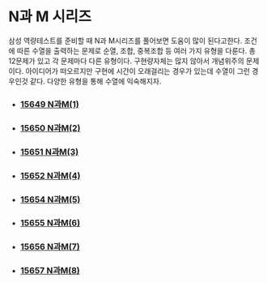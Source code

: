 # N과 M 시리즈

삼성 역량테스트를 준비할 때 N과 M시리즈를 풀어보면 도움이 많이 된다고한다. 조건에 따른 수열을 출력하는 문제로 순열, 조합, 중복조합 등 여러 가지 유형을 다룬다. 총 12문제가 있고 각 문제마다 다른 유형이다. 구현량자체는 많지 않아서 개념위주의 문제이다. 아이디어가 떠오르지만 구현에 시간이 오래걸리는 경우가 있는데 수열이 그런 경우인것 같다. 다양한 유형을 통해 수열에 익숙해지자. 

- ### [15649 N과M(1)](https://github.com/jungtaeyong/SWEA_A/blob/master/SW%20Expert%20Academy/삼성기출/N과M%20시리즈/baekjoon%2015649%20N과M(1).md)

- ### [15650 N과M(2)](https://github.com/jungtaeyong/SWEA_A/blob/master/SW%20Expert%20Academy/삼성기출/N과M%20시리즈/baekjoon%2015650%20N과M(2).md)

- ### [15651 N과M(3)](https://github.com/jungtaeyong/SWEA_A/blob/master/SW%20Expert%20Academy/삼성기출/N과M%20시리즈/baekjoon%2015651%20N과M(3).md)

- ### [15652 N과M(4)](https://github.com/jungtaeyong/SWEA_A/blob/master/SW%20Expert%20Academy/삼성기출/N과M%20시리즈/baekjoon%2015652%20N과M(4).md)

- ### [15654 N과M(5)](https://github.com/jungtaeyong/SWEA_A/blob/master/SW%20Expert%20Academy/삼성기출/N과M%20시리즈/baekjoon%2015654%20N과M(5).md)

- ### [15655 N과M(6)](https://github.com/jungtaeyong/SWEA_A/blob/master/SW%20Expert%20Academy/삼성기출/N과M%20시리즈/baekjoon%2015655%20N과M(6).md)

- ### [15656 N과M(7)](https://github.com/jungtaeyong/SWEA_A/blob/master/SW%20Expert%20Academy/삼성기출/N과M%20시리즈/baekjoon%2015656%20N과M(7).md)

- ### [15657 N과M(8)](https://github.com/jungtaeyong/SWEA_A/blob/master/SW%20Expert%20Academy/삼성기출/N과M%20시리즈/baekjoon%2015657%20N과M(8).md)

